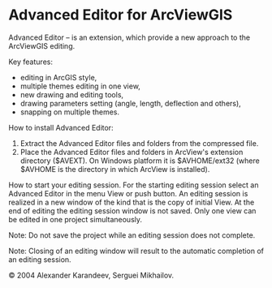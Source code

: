 # Advanced Editor for ArcViewGIS
Advanced Editor – is an extension, which provide a new approach to the ArcViewGIS editing.

Key features:
- editing in ArcGIS style,
- multiple themes editing in one view,
- new drawing and editing tools,
- drawing parameters setting (angle, length, deflection and others),
- snapping on multiple themes.

How to install Advanced Editor:
1. Extract the Advanced Editor files and folders from the compressed file.
2. Place the Advanced Editor files and folders in ArcView's extension directory ($AVEXT). On Windows platform it is $AVHOME/ext32 (where $AVHOME is the directory in which ArcView is installed).

How to start your editing session.
For the starting editing session select an Advanced Editor in the menu View or push button.
An editing session is realized in a new window of the kind that is the copy of initial View.
At the end of editing the editing session window is not saved.
Only one view can be edited in one project simultaneously.

Note: Do not save the project while an editing session does not complete.

Note: Closing of an editing window will result to the automatic completion of an editing session.

© 2004 Alexander Karandeev, Serguei Mikhailov.
